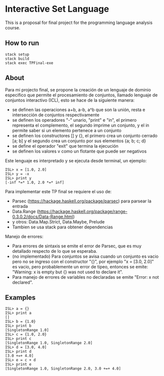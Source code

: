 # Interactive Set Language

This is a proposal for final project for the programming language analysis course.

## How to run

    stack setup
    stack build
    stack exec TPFinal-exe

## About

Para mi projecto final, se propone la creación de un lenguaje de dominio especifico
que permite el procesamiento de conjuntos, llamado lenguaje de conjuntos
interactivo (ICL), esto se hace de la siguiente manera:
* se definen las operaciones a+b, a-b, a^b que son la unión, resta e intersección de conjuntos respectivamente
* se definen los operadores "-" unario, "print" e "in", el primero representa el complemento,
  el segundo imprime un conjunto, y el in permite saber si un elemento pertenece a un conjunto
* se definen los constructores [] y {}, el primero crea un conjunto cerrado [a; b]
  y el segundo crea un conjunto por sus elementos {a; b; c; d}
* se define el operador "exit" que termina la ejecución
* se definen los valores v como un flotante que puede ser negativos

Este lenguaje es interpretado y se ejecuta desde terminal, un ejemplo:

    ISL> x = [1.0, 2.0]
    ISL> y = -x
    ISL> print y
    [-inf *=* 1.0, 2.0 *=* inf]

Para implementar este TP final se requiere el uso de:
* Parsec (https://hackage.haskell.org/package/parsec) para parsear la entrada
* Data.Range (https://hackage.haskell.org/package/range-0.3.0.2/docs/Data-Range.html)
* y otros: Data.Map.Strict, Data.Maybe, Prelude
* Tambien se usa stack para obtener dependencias

Manejo de errores:
* Para errores de sintaxis se emite el error de Parsec, que es muy detallado respecto
  de lo que se esperaba.
* (no implementado) Para conjuntos se avisa cuando un conjunto es vacio pero no
  se ingreso con el constructor "{}", por ejemplo "x = [3.0, 2.0]" es vacio, pero probablemente
  un error de tipeo, entonces se emite: "Warning: x is empty but {} was not used to declare it".
* Para manejo de errores de variables no declaradas se emite "Error: x not declared".

## Examples

```
ISL> a = {}
ISL> print a
[]
ISL> b = {1.0}
ISL> print b
[SingletonRange 1.0]
ISL> c = {1.0, 2.0}
ISL> print c
[SingletonRange 1.0, SingletonRange 2.0]
ISL> d = [3.0, 4.0]
ISL> print d
[3.0 +=+ 4.0]
ISL> e = c + d
ISL> print e
[SingletonRange 1.0, SingletonRange 2.0, 3.0 +=+ 4.0]

```
